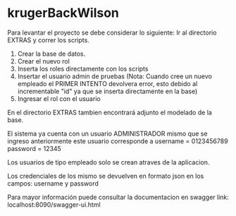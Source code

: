 # krugerBackWilson

Para levantar el proyecto se debe considerar lo siguiente:
Ir al directorio EXTRAS y correr los scripts.
1. Crear la base de datos.
2. Crear el nuevo rol
3. Inserta los roles directamente con los scripts
4. Insertar el usuario admin de pruebas (Nota: Cuando cree un nuevo empleado el PRIMER INTENTO devolvera error, esto debido al incrementable "id" ya que se inserta directamente en la base)
5. Ingresar el rol con el usuario

En el directorio EXTRAS tambien encontrará adjunto el modelado de la base.

El sistema ya cuenta con un usuario ADMINISTRADOR mismo que se ingreso anteriormente este usuario corresponde a
username = 0123456789 
password = 12345

Los usuarios de tipo empleado solo se crean atraves de la aplicacion.

Los credenciales de los mismo se devuelven en formato json en los campos:
username y password

Para mayor información puede consultar la documentacion en swagger
link: localhost:8090/swagger-ui.html
